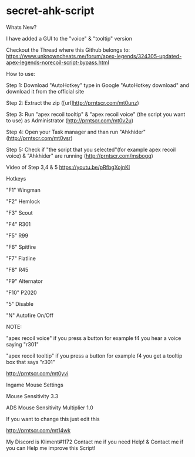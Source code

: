 # secret-ahk-script

Whats New?

I have added a GUI to the "voice" & "tooltip" version 


Checkout the Thread where this Github belongs to:
https://www.unknowncheats.me/forum/apex-legends/324305-updated-apex-legends-norecoil-script-bypass.html

How to use:

Step 1:
Download "AutoHotkey"
type in Google "AutoHotkey download"
and download it from the official site 

Step 2:
Extract the zip
([url]http://prntscr.com/mt0unz)

Step 3:
Run "apex recoil tooltip" & "apex recoil voice" (the script you want to use) as Administrator
(http://prntscr.com/mt0v2u)

Step 4:
Open your Task manager and than run "Ahkhider"
(http://prntscr.com/mt0vsr)

Step 5:
Check if "the script that you selected"(for example apex recoil voice) & "Ahkhider" are running
(http://prntscr.com/msbogq)

Video of Step 3,4 & 5
https://youtu.be/pRfbgXojnKI


Hotkeys

"F1" Wingman

"F2" Hemlock

"F3" Scout

"F4" R301

"F5" R99

"F6" Spitfire

"F7" Flatline

"F8"	R45

"F9" Alternator

"F10" P2020

"5" Disable

"N" Autofire On/Off


NOTE:

"apex recoil voice" if you press a button for example f4 you hear a voice saying "r301"

"apex recoil tooltip" if you press a button for example f4 you get a tooltip box that says "r301"


http://prntscr.com/mt0yvi

Ingame Mouse Settings

Mouse Sensitivity 3.3

ADS Mouse Sensitivity Multiplier 1.0

If you want to change this just edit this

http://prntscr.com/mt14wk



My Discord is Kliment#1172
Contact me if you need Help!
&
Contact me if you can Help me improve this Script!

